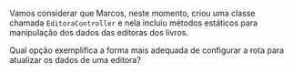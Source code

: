 Vamos considerar que Marcos, neste momento, criou uma classe chamada `EditoraController` e nela incluiu métodos estáticos para manipulação dos dados das editoras dos livros.

Qual opção exemplifica a forma mais adequada de configurar a rota para atualizar os dados de uma editora?